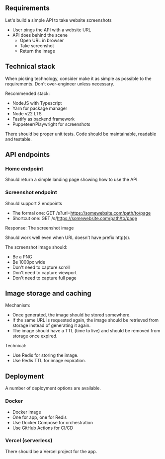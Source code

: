 
## Requirements

Let's build a simple API to take website screenshots

- User pings the API with a website URL 
- API does behind the scene
  - Open URL in browser
  - Take screenshot
  - Return the image

## Technical stack

When picking technology, consider make it as simple as possible to the requirements. Don't over-engineer unless necessary.

Recommended stack:
- NodeJS with Typescript
- Yarn for package manager
- Node v22 LTS
- Fastify as backend framework
- Puppeteer/Playwright for screenshots

There should be proper unit tests.
Code should be maintainable, readable and testable.

## API endpoints

### Home endpoint

Should return a simple landing page showing how to use the API.

### Screenshot endpoint

Should support 2 endpoints

- The formal one: GET /s?url=https://somewebsite.com/path/to/page
- Shortcut one: GET /s/https://somewebsite.com/path/to/page

Response: The screenshot image

Should work well even when URL doesn't have prefix http(s).

The screenshot image should:
- Be a PNG
- Be 1000px wide
- Don't need to capture scroll
- Don't need to capture viewport
- Don't need to capture full page

## Image storage and caching

Mechanism:
- Once generated, the image should be stored somewhere.
- If the same URL is requested again, the image should be retrieved from storage instead of generating it again.
- The image should have a TTL (time to live) and should be removed from storage once expired.

Technical:
- Use Redis for storing the image.
- Use Redis TTL for image expiration.

## Deployment

A number of deployment options are available.

### Docker

- Docker image
- One for app, one for Redis
- Use Docker Compose for orchestration
- Use GitHub Actions for CI/CD

### Vercel (serverless)

There should be a Vercel project for the app.

